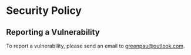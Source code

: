 # Security Policy

## Reporting a Vulnerability

To report a vulnerability, please send an email to greenpau@outlook.com.
